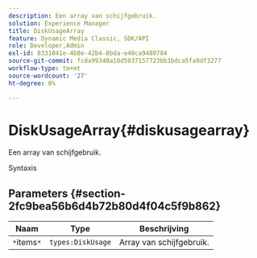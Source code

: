 ```yaml
---
description: Een array van schijfgebruik.
solution: Experience Manager
title: DiskUsageArray
feature: Dynamic Media Classic, SDK/API
role: Developer,Admin
exl-id: 8331041e-4b8e-42b4-8bda-e40ca9489704
source-git-commit: fcda99340a18d5037157723bb3bdca5fa9df3277
workflow-type: tm+mt
source-wordcount: '27'
ht-degree: 0%

---
```


# DiskUsageArray{#diskusagearray}

Een array van schijfgebruik.

Syntaxis

## Parameters {#section-2fc9bea56b6d4b72b80d4f04c5f9b862}

| Naam | Type | Beschrijving |
|---|---|---|
| `*`items`*` | `types:DiskUsage` | Array van schijfgebruik. |
